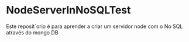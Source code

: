 # NodeServerInNoSQLTest
Este reposit´orio é para aprender a criar um servidor node com o No SQL através do mongo DB
